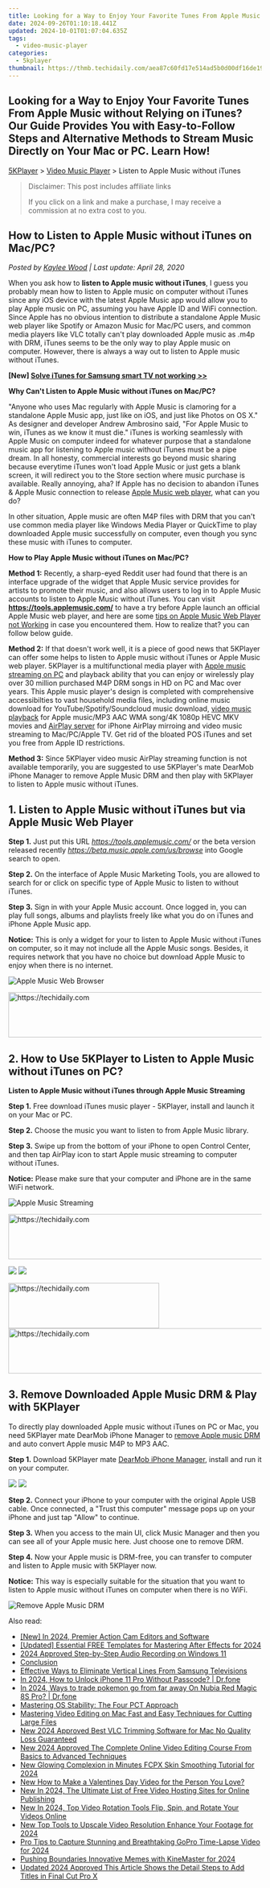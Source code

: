 ```yaml
---
title: Looking for a Way to Enjoy Your Favorite Tunes From Apple Music without Relying on iTunes? Our Guide Provides You with Easy-to-Follow Steps and Alternative Methods to Stream Music Directly on Your Mac or PC. Learn How!
date: 2024-09-26T01:10:18.441Z
updated: 2024-10-01T01:07:04.635Z
tags:
  - video-music-player
categories:
  - 5kplayer
thumbnail: https://thmb.techidaily.com/aea87c60fd17e514ad5b0d00df16de19060de16b7b31b6165884880013291d16.jpg
---
```


## Looking for a Way to Enjoy Your Favorite Tunes From Apple Music without Relying on iTunes? Our Guide Provides You with Easy-to-Follow Steps and Alternative Methods to Stream Music Directly on Your Mac or PC. Learn How!

[5KPlayer](https://tools.techidaily.com/5kplayer/products/) \> [Video Music Player](https://tools.techidaily.com/5kplayer/video-music-player/) \> Listen to Apple Music without iTunes

>  Disclaimer: This post includes affiliate links
>
>  If you click on a link and make a purchase, I may receive a commission at no extra cost to you.
>

## How to Listen to Apple Music without iTunes on Mac/PC?

 _Posted by [Kaylee Wood](https://www.quora.com/profile/Amanda-Hu-21) | Last update: April 28, 2020_

When you ask how to **listen to Apple music without iTunes**, I guess you probably mean how to listen to Apple music on computer without iTunes since any iOS device with the latest Apple Music app would allow you to play Apple music on PC, assuming you have Apple ID and WiFi connection. Since Apple has no obvious intention to distribute a standalone Apple Music web player like Spotify or Amazon Music for Mac/PC users, and common media players like VLC totally can't play downloaded Apple music as .m4p with DRM, iTunes seems to be the only way to play Apple music on computer. However, there is always a way out to listen to Apple music without iTunes.

**\[New\] [Solve iTunes for Samsung smart TV not working >>](https://tools.techidaily.com/5kplayer/iphone-manager/)**

**Why Can't Listen to Apple Music without iTunes on Mac/PC?**

"Anyone who uses Mac regularly with Apple Music is clamoring for a standalone Apple Music app, just like on iOS, and just like Photos on OS X." As designer and developer Andrew Ambrosino said, "For Apple Music to win, iTunes as we know it must die." iTunes is working seamlessly with Apple Music on computer indeed for whatever purpose that a standalone music app for listening to Apple music without iTunes must be a pipe dream. In all honesty, commercial interests go beyond music sharing because everytime iTunes won't load Apple Music or just gets a blank screen, it will redirect you to the Store section where music purchase is available. Really annoying, aha? If Apple has no decision to abandon iTunes & Apple Music connection to release [Apple Music web player](https://tools.techidaily.com/5kplayer/video-music-player/), what can you do?

In other situation, Apple music are often M4P files with DRM that you can't use common media player like Windows Media Player or QuickTime to play downloaded Apple music successfully on computer, even though you sync these music with iTunes to computer. 

**How to Play Apple Music without iTunes on Mac/PC?**

**Method 1:** Recently, a sharp-eyed Reddit user had found that there is an interface upgrade of the widget that Apple Music service provides for artists to promote their music, and also allows users to log in to Apple Music accounts to listen to Apple Music without iTunes. You can visit **https://tools.applemusic.com/** to have a try before Apple launch an official Apple Music web player, and here are some [tips on Apple Music Web Player not Working](https://tools.techidaily.com/5kplayer/video-music-player/) in case you encountered them. How to realize that? you can follow below guide. 

**Method 2:** If that doesn't work well, it is a piece of good news that 5KPlayer can offer some helps to listen to Apple music without iTunes or Apple Music web player. 5KPlayer is a multifunctional media player with [Apple music streaming on PC](https://tools.techidaily.com/5kplayer/airplay/) and playback ability that you can enjoy or wirelessly play over 30 million purchased M4P DRM songs in HD on PC and Mac over years. This Apple music player's design is completed with comprehensive accessibilties to vast household media files, including online music download for YouTube/Spotify/Soundcloud music download, [video music playback](https://tools.techidaily.com/5kplayer/video-music-player/) for Apple music/MP3 AAC WMA song/4K 1080p HEVC MKV movies and [AirPlay server](https://tools.techidaily.com/5kplayer/airplay/) for iPhone AirPlay mirroing and video music streaming to Mac/PC/Apple TV. Get rid of the bloated POS iTunes and set you free from Apple ID restrictions.

**Method 3:** Since 5KPlayer video music AirPlay streaming function is not available temporarily, you are suggested to use 5KPlayer's mate DearMob iPhone Manager to remove Apple Music DRM and then play with 5KPlayer to listen to Apple music without iTunes.

## 1\. Listen to Apple Music without iTunes but via Apple Music Web Player

**Step 1.** Just put this URL _https://tools.applemusic.com/_ or the beta version released recently _https://beta.music.apple.com/us/browse_ into Google search to open.

**Step 2.** On the interface of Apple Music Marketing Tools, you are allowed to search for or click on specific type of Apple Music to listen to without iTunes.

**Step 3.** Sign in with your Apple Music account. Once logged in, you can play full songs, albums and playlists freely like what you do on iTunes and iPhone Apple Music app.

**Notice:** This is only a widget for your to listen to Apple Music without iTunes on computer, so it may not include all the Apple Music songs. Besides, it requires network that you have no choice but download Apple Music to enjoy when there is no internet.

![Apple Music Web Browser](https://www.5kplayer.com/video-music-player/img/apple-music-web-browser.jpg) 

<!-- affiliate ads begin -->
<a href="https://aligracehair.sjv.io/c/5597632/1938682/19272" target="_top" id="1938682">
  <img src="//a.impactradius-go.com/display-ad/19272-1938682" border="0" alt="https://techidaily.com" width="728" height="90"/>
</a>
<img height="0" width="0" src="https://aligracehair.sjv.io/i/5597632/1938682/19272" style="position:absolute;visibility:hidden;" border="0" />
<!-- affiliate ads end -->

## 2\. How to Use 5KPlayer to Listen to Apple Music without iTunes on PC?

**Listen to Apple Music without iTunes through Apple Music Streaming**

**Step 1.** Free download iTunes music player - 5KPlayer, install and launch it on your Mac or PC.

**Step 2.** Choose the music you want to listen to from Apple Music library.

**Step 3.** Swipe up from the bottom of your iPhone to open Control Center, and then tap AirPlay icon to start Apple music streaming to computer without iTunes.

**Notice:** Please make sure that your computer and iPhone are in the same WiFi network.

![Apple Music Streaming](https://www.5kplayer.com/video-music-player/../airplay/img/music-airplay-acorss-device.png) 

<!-- affiliate ads begin -->
<a href="https://aligracehair.sjv.io/c/5597632/2080317/19272" target="_top" id="2080317">
  <img src="//a.impactradius-go.com/display-ad/19272-2080317" border="0" alt="https://techidaily.com" width="728" height="90"/>
</a>
<img height="0" width="0" src="https://aligracehair.sjv.io/i/5597632/2080317/19272" style="position:absolute;visibility:hidden;" border="0" />
<!-- affiliate ads end -->

[![](https://www.5kplayer.com/video-music-player/../button/freedownbackmac.png)](https://tools.techidaily.com/5kplayer/products/) [![](https://www.5kplayer.com/video-music-player/../button/freedownwhitewin.png)](https://tools.techidaily.com/5kplayer/products/) 

<!-- affiliate ads begin -->
<a href="https://aligracehair.sjv.io/c/5597632/1997717/19272" target="_top" id="1997717">
  <img src="//a.impactradius-go.com/display-ad/19272-1997717" border="0" alt="https://techidaily.com" width="300" height="90"/>
</a>
<img height="0" width="0" src="https://aligracehair.sjv.io/i/5597632/1997717/19272" style="position:absolute;visibility:hidden;" border="0" />
<!-- affiliate ads end -->

<!-- affiliate ads begin -->
<a href="https://appsumo.8odi.net/c/5597632/2137378/7443" target="_top" id="2137378">
  <img src="//a.impactradius-go.com/display-ad/7443-2137378" border="0" alt="https://techidaily.com" width="600" height="90"/>
</a>
<img height="0" width="0" src="https://appsumo.8odi.net/i/5597632/2137378/7443" style="position:absolute;visibility:hidden;" border="0" />
<!-- affiliate ads end -->

## 3\. Remove Downloaded Apple Music DRM & Play with 5KPlayer

To directly play downloaded Apple music without iTunes on PC or Mac, you need 5KPlayer mate DearMob iPhone Manager to [remove Apple music DRM](https://tools.techidaily.com/5kplayer/iphone-manager/) and auto convert Apple music M4P to MP3 AAC.

**Step 1\.** Download 5KPlayer mate [DearMob iPhone Manager](https://tools.techidaily.com/5kplayer/iphone-manager/), install and run it on your computer.

[![](https://www.5kplayer.com/video-music-player/../img/winx_btn.png)](https://www.5kplayer.com/download/dearmob-iphone-manager-file.exe) [![](https://www.5kplayer.com/video-music-player/../img/mac_btn.png)](https://www.5kplayer.com/download/dearmob-iphone-manager-file.dmg) 

**Step 2.** Connect your iPhone to your computer with the original Apple USB cable. Once connected, a "Trust this computer" message pops up on your iPhone and just tap "Allow" to continue.

**Step 3\.** When you access to the main UI, click Music Manager and then you can see all of your Apple music here. Just choose one to remove DRM.

**Step 4\.** Now your Apple music is DRM-free, you can transfer to computer and listen to Apple music with 5KPlayer now.

**Notice:** This way is especially suitable for the situation that you want to listen to Apple music without iTunes on computer when there is no WiFi.

![Remove Apple Music DRM](https://www.5kplayer.com/video-music-player/../iphone-manager/seoimg/dearmob-iphone-manager-screen-01.jpg)

<ins class="adsbygoogle"
     style="display:block"
     data-ad-format="autorelaxed"
     data-ad-client="ca-pub-7571918770474297"
     data-ad-slot="1223367746"></ins>

<ins class="adsbygoogle"
     style="display:block"
     data-ad-client="ca-pub-7571918770474297"
     data-ad-slot="8358498916"
     data-ad-format="auto"
     data-full-width-responsive="true"></ins>

<span class="atpl-alsoreadstyle">Also read:</span>
<div><ul>
<li><a href="https://fox-helps.techidaily.com/new-in-2024-premier-action-cam-editors-and-software/"><u>[New] In 2024, Premier Action Cam Editors and Software</u></a></li>
<li><a href="https://article-helps.techidaily.com/updated-essential-free-templates-for-mastering-after-effects-for-2024/"><u>[Updated] Essential FREE Templates for Mastering After Effects for 2024</u></a></li>
<li><a href="https://extra-approaches.techidaily.com/2024-approved-step-by-step-audio-recording-on-windows-11/"><u>2024 Approved Step-by-Step Audio Recording on Windows 11</u></a></li>
<li><a href="https://win-dash.techidaily.com/conclusion/"><u>Conclusion</u></a></li>
<li><a href="https://tech-recovery.techidaily.com/effective-ways-to-eliminate-vertical-lines-from-samsung-televisions/"><u>Effective Ways to Eliminate Vertical Lines From Samsung Televisions</u></a></li>
<li><a href="https://iphone-unlock.techidaily.com/in-2024-how-to-unlock-iphone-11-pro-without-passcode-drfone-by-drfone-ios/"><u>In 2024, How to Unlock iPhone 11 Pro Without Passcode? | Dr.fone</u></a></li>
<li><a href="https://pokemon-go-android.techidaily.com/in-2024-ways-to-trade-pokemon-go-from-far-away-on-nubia-red-magic-8s-pro-drfone-by-drfone-virtual-android/"><u>In 2024, Ways to trade pokemon go from far away On Nubia Red Magic 8S Pro? | Dr.fone</u></a></li>
<li><a href="https://win11.techidaily.com/mastering-os-stability-the-four-pct-approach/"><u>Mastering OS Stability: The Four PCT Approach</u></a></li>
<li><a href="https://video-ai-editor.techidaily.com/mastering-video-editing-on-mac-fast-and-easy-techniques-for-cutting-large-files/"><u>Mastering Video Editing on Mac Fast and Easy Techniques for Cutting Large Files</u></a></li>
<li><a href="https://video-ai-editor.techidaily.com/new-2024-approved-best-vlc-trimming-software-for-mac-no-quality-loss-guaranteed/"><u>New 2024 Approved Best VLC Trimming Software for Mac No Quality Loss Guaranteed</u></a></li>
<li><a href="https://video-ai-editor.techidaily.com/new-2024-approved-the-complete-online-video-editing-course-from-basics-to-advanced-techniques/"><u>New 2024 Approved The Complete Online Video Editing Course From Basics to Advanced Techniques</u></a></li>
<li><a href="https://video-ai-editor.techidaily.com/new-glowing-complexion-in-minutes-fcpx-skin-smoothing-tutorial-for-2024/"><u>New Glowing Complexion in Minutes FCPX Skin Smoothing Tutorial for 2024</u></a></li>
<li><a href="https://video-ai-editor.techidaily.com/new-how-to-make-a-valentines-day-video-for-the-person-you-love/"><u>New How to Make a Valentines Day Video for the Person You Love?</u></a></li>
<li><a href="https://video-ai-editor.techidaily.com/new-in-2024-the-ultimate-list-of-free-video-hosting-sites-for-online-publishing/"><u>New In 2024, The Ultimate List of Free Video Hosting Sites for Online Publishing</u></a></li>
<li><a href="https://video-ai-editor.techidaily.com/new-in-2024-top-video-rotation-tools-flip-spin-and-rotate-your-videos-online/"><u>New In 2024, Top Video Rotation Tools Flip, Spin, and Rotate Your Videos Online</u></a></li>
<li><a href="https://video-ai-editor.techidaily.com/new-top-tools-to-upscale-video-resolution-enhance-your-footage-for-2024/"><u>New Top Tools to Upscale Video Resolution Enhance Your Footage for 2024</u></a></li>
<li><a href="https://extra-guidance.techidaily.com/pro-tips-to-capture-stunning-and-breathtaking-gopro-time-lapse-video-for-2024/"><u>Pro Tips to Capture Stunning and Breathtaking GoPro Time-Lapse Video for 2024</u></a></li>
<li><a href="https://extra-approaches.techidaily.com/pushing-boundaries-innovative-memes-with-kinemaster-for-2024/"><u>Pushing Boundaries Innovative Memes with KineMaster for 2024</u></a></li>
<li><a href="https://video-ai-editor.techidaily.com/updated-2024-approved-this-article-shows-the-detail-steps-to-add-titles-in-final-cut-pro-x/"><u>Updated 2024 Approved This Article Shows the Detail Steps to Add Titles in Final Cut Pro X</u></a></li>
</ul></div>


